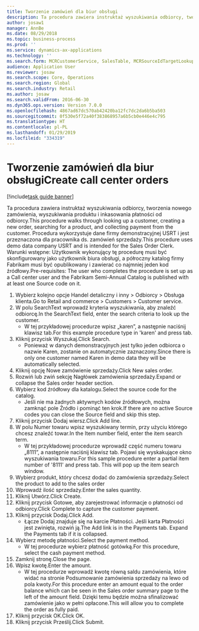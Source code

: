 ```yaml
---
title: Tworzenie zamówień dla biur obsługi
description: Ta procedura zawiera instruktaż wyszukiwania odbiorcy, tworzenia nowego zamówienia, wyszukiwania produktu i inkasowania płatności od odbiorcy.
author: josaw1
manager: AnnBe
ms.date: 08/29/2018
ms.topic: business-process
ms.prod: ''
ms.service: dynamics-ax-applications
ms.technology: ''
ms.search.form: MCRCustomerService, SalesTable, MCRSourceIdTargetLookup, MCRSalesQuickQuote, MCRSalesOrderRecap, MCRCustPaymDialog, MCRCustPaymLookup
audience: Application User
ms.reviewer: josaw
ms.search.scope: Core, Operations
ms.search.region: Global
ms.search.industry: Retail
ms.author: josaw
ms.search.validFrom: 2016-06-30
ms.dyn365.ops.version: Version 7.0.0
ms.openlocfilehash: 4867ad67dc570ab42420ba12fc7dc2da6b5ba503
ms.sourcegitcommit: 0f530e5f72a40f383868957a6b5cb0e446e4c795
ms.translationtype: HT
ms.contentlocale: pl-PL
ms.lasthandoff: 01/29/2019
ms.locfileid: "334319"
---
```

# <a name="create-call-center-orders"></a><span data-ttu-id="4bab4-103">Tworzenie zamówień dla biur obsługi</span><span class="sxs-lookup"><span data-stu-id="4bab4-103">Create call center orders</span></span>

[!include[task guide banner](../includes/task-guide-banner.md)]

<span data-ttu-id="4bab4-104">Ta procedura zawiera instruktaż wyszukiwania odbiorcy, tworzenia nowego zamówienia, wyszukiwania produktu i inkasowania płatności od odbiorcy.</span><span class="sxs-lookup"><span data-stu-id="4bab4-104">This procedure walks through looking up a customer, creating a new order, searching for a product, and collecting payment from the customer.</span></span> <span data-ttu-id="4bab4-105">Procedura wykorzystuje dane firmy demonstracyjnej USRT i jest przeznaczona dla pracownika ds. zamówień sprzedaży.</span><span class="sxs-lookup"><span data-stu-id="4bab4-105">This procedure uses demo data company USRT and is intended for the Sales Order Clerk.</span></span> <span data-ttu-id="4bab4-106">Warunki wstępne: Użytkownik wykonujący tę procedurę musi być skonfigurowany jako użytkownik biura obsługi, a półroczny katalog firmy Fabrikam musi być opublikowany i zawierać co najmniej jeden kod źródłowy.</span><span class="sxs-lookup"><span data-stu-id="4bab4-106">Pre-requisites:  The user who completes the procedure is set up as a Call center user and the Fabrikam Semi-Annual Catalog is published with at least one Source code on it.</span></span>

1. <span data-ttu-id="4bab4-107">Wybierz kolejno opcje Handel detaliczny i inny > Odbiorcy > Obsługa klienta.</span><span class="sxs-lookup"><span data-stu-id="4bab4-107">Go to Retail and commerce > Customers > Customer service.</span></span>
2. <span data-ttu-id="4bab4-108">W polu SearchText wprowadź kryteria wyszukiwania, aby znaleźć odbiorcę.</span><span class="sxs-lookup"><span data-stu-id="4bab4-108">In the SearchText field, enter the search criteria to look up the customer.</span></span>
    * <span data-ttu-id="4bab4-109">W tej przykładowej procedurze wpisz „karen”, a następnie naciśnij klawisz tab.</span><span class="sxs-lookup"><span data-stu-id="4bab4-109">For this example procedure type in 'karen' and press tab.</span></span>  
3. <span data-ttu-id="4bab4-110">Kliknij przycisk Wyszukaj.</span><span class="sxs-lookup"><span data-stu-id="4bab4-110">Click Search.</span></span>
    * <span data-ttu-id="4bab4-111">Ponieważ w danych demonstracyjnych jest tylko jeden odbiorca o nazwie Karen, zostanie on automatycznie zaznaczony.</span><span class="sxs-lookup"><span data-stu-id="4bab4-111">Since there is only one customer named Karen in demo data they will be automatically selected.</span></span>  
4. <span data-ttu-id="4bab4-112">Kliknij opcję Nowe zamówienie sprzedaży.</span><span class="sxs-lookup"><span data-stu-id="4bab4-112">Click New sales order.</span></span>
5. <span data-ttu-id="4bab4-113">Rozwiń lub zwiń sekcję Nagłówek zamówienia sprzedaży.</span><span class="sxs-lookup"><span data-stu-id="4bab4-113">Expand or collapse the Sales order header section.</span></span>
6. <span data-ttu-id="4bab4-114">Wybierz kod źródłowy dla katalogu.</span><span class="sxs-lookup"><span data-stu-id="4bab4-114">Select the source code for the catalog.</span></span>
    * <span data-ttu-id="4bab4-115">Jeśli nie ma żadnych aktywnych kodów źródłowych, można zamknąć pole Źródło i pominąć ten krok.</span><span class="sxs-lookup"><span data-stu-id="4bab4-115">If there are no active Source codes you can close the Source field and skip this step.</span></span>  
7. <span data-ttu-id="4bab4-116">Kliknij przycisk Dodaj wiersz.</span><span class="sxs-lookup"><span data-stu-id="4bab4-116">Click Add line.</span></span>
8. <span data-ttu-id="4bab4-117">W polu Numer towaru wpisz wyszukiwany termin, przy użyciu którego chcesz znaleźć towar.</span><span class="sxs-lookup"><span data-stu-id="4bab4-117">In the Item number field, enter the item search term.</span></span>
    * <span data-ttu-id="4bab4-118">W tej przykładowej procedurze wprowadź część numeru towaru „8111”, a następnie naciśnij klawisz tab. Pojawi się wyskakujące okno wyszukiwania towaru.</span><span class="sxs-lookup"><span data-stu-id="4bab4-118">For this sample procedure enter a partial item number of '8111' and press tab. This will pop up the item search window.</span></span>  
9. <span data-ttu-id="4bab4-119">Wybierz produkt, który chcesz dodać do zamówienia sprzedaży.</span><span class="sxs-lookup"><span data-stu-id="4bab4-119">Select the product to add to the sales order</span></span>
10. <span data-ttu-id="4bab4-120">Wprowadź ilość sprzedaży.</span><span class="sxs-lookup"><span data-stu-id="4bab4-120">Enter the sales quantity.</span></span>
11. <span data-ttu-id="4bab4-121">Kliknij Utwórz.</span><span class="sxs-lookup"><span data-stu-id="4bab4-121">Click Create.</span></span>
12. <span data-ttu-id="4bab4-122">Kliknij przycisk Gotowe, aby zarejestrować informacje o płatności od odbiorcy.</span><span class="sxs-lookup"><span data-stu-id="4bab4-122">Click Complete to capture the customer payment.</span></span>
13. <span data-ttu-id="4bab4-123">Kliknij przycisk Dodaj.</span><span class="sxs-lookup"><span data-stu-id="4bab4-123">Click Add.</span></span>
    * <span data-ttu-id="4bab4-124">Łącze Dodaj znajduje się na karcie Płatności. Jeśli karta Płatności jest zwinięta, rozwiń ją.</span><span class="sxs-lookup"><span data-stu-id="4bab4-124">The Add link is in the Payments tab. Expand the Payments tab if it is collapsed.</span></span>  
14. <span data-ttu-id="4bab4-125">Wybierz metodę płatności.</span><span class="sxs-lookup"><span data-stu-id="4bab4-125">Select the payment method.</span></span>
    * <span data-ttu-id="4bab4-126">W tej procedurze wybierz płatność gotówką.</span><span class="sxs-lookup"><span data-stu-id="4bab4-126">For this procedure, select the cash payment method.</span></span>  
15. <span data-ttu-id="4bab4-127">Zamknij stronę.</span><span class="sxs-lookup"><span data-stu-id="4bab4-127">Close the page.</span></span>
16. <span data-ttu-id="4bab4-128">Wpisz kwotę.</span><span class="sxs-lookup"><span data-stu-id="4bab4-128">Enter the amount.</span></span>
    * <span data-ttu-id="4bab4-129">W tej procedurze wprowadź kwotę równą saldu zamówienia, które widać na stronie Podsumowanie zamówienia sprzedaży na lewo od pola kwoty.</span><span class="sxs-lookup"><span data-stu-id="4bab4-129">For this procedure enter an amount equal to the order balance which can be seen in the Sales order summary page to the left of the amount field.</span></span> <span data-ttu-id="4bab4-130">Dzięki temu będzie można sfinalizować zamówienie jako w pełni opłacone.</span><span class="sxs-lookup"><span data-stu-id="4bab4-130">This will allow you to complete the order as fully paid.</span></span>  
17. <span data-ttu-id="4bab4-131">Kliknij przycisk OK.</span><span class="sxs-lookup"><span data-stu-id="4bab4-131">Click OK.</span></span>
18. <span data-ttu-id="4bab4-132">Kliknij przycisk Prześlij.</span><span class="sxs-lookup"><span data-stu-id="4bab4-132">Click Submit.</span></span>

